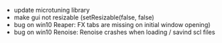 - update microtuning library
- make gui not resizable (setResizable(false, false)
- bug on win10 Reaper: FX tabs are missing on initial window opening)
- bug on win10 Renoise: Renoise crashes when loading / savind scl files
